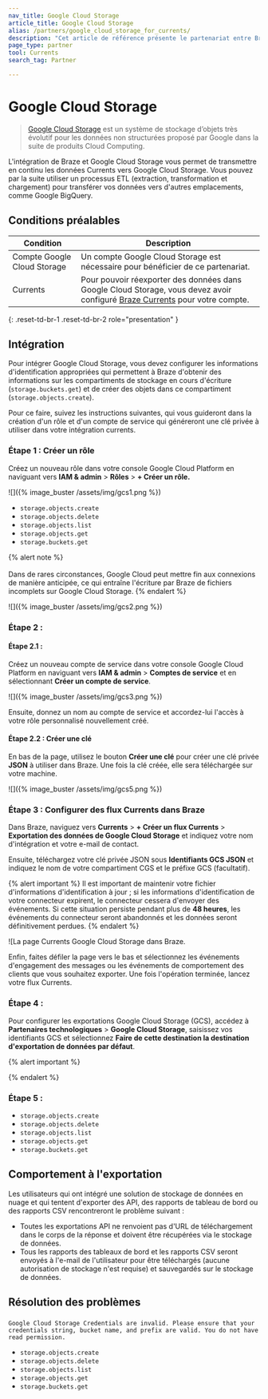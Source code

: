 ```yaml
---
nav_title: Google Cloud Storage
article_title: Google Cloud Storage
alias: /partners/google_cloud_storage_for_currents/
description: "Cet article de référence présente le partenariat entre Braze et Google Cloud Storage, une solution de stockage d’objets très évolutive pour les données non structurées."
page_type: partner
tool: Currents
search_tag: Partner

---
```


# Google Cloud Storage

> [Google Cloud Storage](https://cloud.google.com/storage/) est un système de stockage d’objets très évolutif pour les données non structurées proposé par Google dans la suite de produits Cloud Computing.

L'intégration de Braze et Google Cloud Storage vous permet de transmettre  en continu  les données Currents vers Google Cloud Storage. Vous pouvez par la suite utiliser un processus ETL (extraction, transformation et chargement) pour transférer vos données vers d'autres emplacements, comme Google BigQuery.

## Conditions préalables

| Condition | Description |
| ----------- | ----------- |
| Compte Google Cloud Storage | Un compte Google Cloud Storage est nécessaire pour bénéficier de ce partenariat. |
| Currents | Pour pouvoir réexporter des données dans Google Cloud Storage, vous devez avoir configuré [Braze Currents]({{site.baseurl}}/user_guide/data_and_analytics/braze_currents/#access-currents) pour votre compte. |
{: .reset-td-br-1 .reset-td-br-2 role="presentation" }

## Intégration

Pour intégrer Google Cloud Storage, vous devez configurer les informations d'identification appropriées qui permettent à Braze d'obtenir des informations sur les compartiments de stockage en cours d'écriture (`storage.buckets.get`) et de créer des objets dans ce compartiment (`storage.objects.create`). 

Pour ce faire, suivez les instructions suivantes, qui vous guideront dans la création d'un rôle et d'un compte de service qui généreront une clé privée à utiliser dans votre intégration currents.

### Étape 1 : Créer un rôle

Créez un nouveau rôle dans votre console Google Cloud Platform en naviguant vers **IAM & admin** > **Rôles** > **\+ Créer un rôle.**

![]({% image_buster /assets/img/gcs1.png %})



- `storage.objects.create`
- `storage.objects.delete`
- `storage.objects.list`
- `storage.objects.get`
- `storage.buckets.get`

{% alert note %}
 <br><br>Dans de rares circonstances, Google Cloud peut mettre fin aux connexions de manière anticipée, ce qui entraîne l'écriture par Braze de fichiers incomplets sur Google Cloud Storage. 
{% endalert %}



![]({% image_buster /assets/img/gcs2.png %})

### Étape 2 : 

#### Étape 2.1 : 

Créez un nouveau compte de service dans votre console Google Cloud Platform en naviguant vers **IAM & admin** > **Comptes de service** et en sélectionnant **Créer un compte de service**.

![]({% image_buster /assets/img/gcs3.png %})

Ensuite, donnez un nom au compte de service et accordez-lui l'accès à votre rôle personnalisé nouvellement créé.



#### Étape 2.2 : Créer une clé

En bas de la page, utilisez le bouton **Créer une clé** pour créer une clé privée **JSON** à utiliser dans Braze. Une fois la clé créée, elle sera téléchargée sur votre machine.

![]({% image_buster /assets/img/gcs5.png %})

### Étape 3 : Configurer des flux Currents dans Braze

Dans Braze, naviguez vers **Currents** > **\+ Créer un flux Currents** > **Exportation des données de Google Cloud Storage** et indiquez votre nom d'intégration et votre e-mail de contact.

Ensuite, téléchargez votre clé privée JSON sous **Identifiants GCS JSON** et indiquez le nom de votre compartiment CGS et le préfixe GCS (facultatif). 

{% alert important %}
Il est important de maintenir votre fichier d'informations d'identification à jour ; si les informations d'identification de votre connecteur expirent, le connecteur cessera d'envoyer des événements. Si cette situation persiste pendant plus de **48 heures**, les événements du connecteur seront abandonnés et les données seront définitivement perdues.
{% endalert %}

![La page Currents Google Cloud Storage dans Braze. 

Enfin, faites défiler la page vers le bas et sélectionnez les événements d'engagement des messages ou les événements de comportement des clients que vous souhaitez exporter. Une fois l'opération terminée, lancez votre flux Currents.

### Étape 4 : 

Pour configurer les exportations Google Cloud Storage (GCS), accédez à **Partenaires technologiques** > **Google Cloud Storage**, saisissez vos identifiants GCS et sélectionnez **Faire de cette destination la destination d'exportation de données par défaut**.



{% alert important %}

{% endalert %}



### Étape 5 : 



- `storage.objects.create`
- `storage.objects.delete`
- `storage.objects.list`
- `storage.objects.get`
- `storage.buckets.get`





## Comportement à l'exportation

Les utilisateurs qui ont intégré une solution de stockage de données en nuage et qui tentent d'exporter des API, des rapports de tableau de bord ou des rapports CSV rencontreront le problème suivant :

- Toutes les exportations API ne renvoient pas d'URL de téléchargement dans le corps de la réponse et doivent être récupérées via le stockage de données.
- Tous les rapports des tableaux de bord et les rapports CSV seront envoyés à l'e-mail de l'utilisateur pour être téléchargés (aucune autorisation de stockage n'est requise) et sauvegardés sur le stockage de données.

## Résolution des problèmes

### 



```
Google Cloud Storage Credentials are invalid. Please ensure that your credentials string, bucket name, and prefix are valid. You do not have read permission.
```



- `storage.objects.create`
- `storage.objects.delete`
- `storage.objects.list`
- `storage.objects.get`
- `storage.buckets.get`


